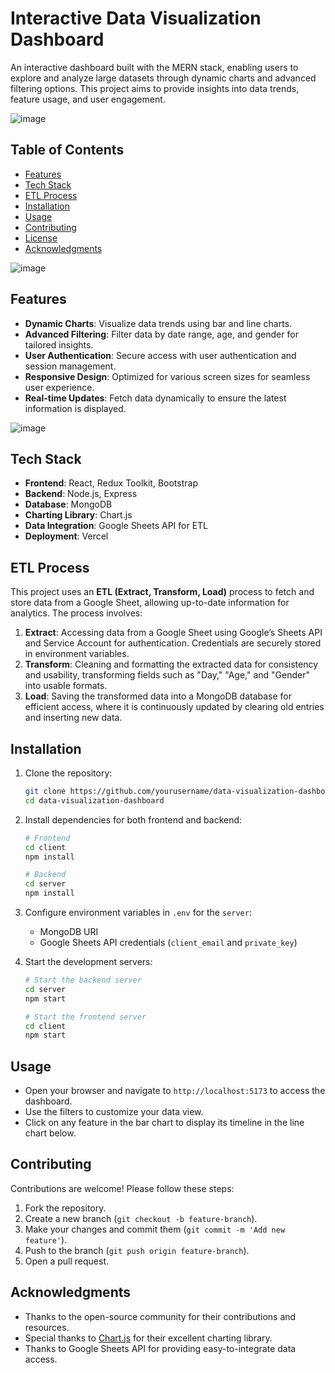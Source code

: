 
# Interactive Data Visualization Dashboard

An interactive dashboard built with the MERN stack, enabling users to explore and analyze large datasets through dynamic charts and advanced filtering options. This project aims to provide insights into data trends, feature usage, and user engagement.

![image](https://github.com/user-attachments/assets/0d7497ea-a10a-4ef1-ad12-d67c867abb0f)

## Table of Contents

- [Features](#features)
- [Tech Stack](#tech-stack)
- [ETL Process](#etl-process)
- [Installation](#installation)
- [Usage](#usage)
- [Contributing](#contributing)
- [License](#license)
- [Acknowledgments](#acknowledgments)

![image](https://github.com/user-attachments/assets/85bf6e6c-94bc-426d-abd1-bf672c8f00ba)

## Features

- **Dynamic Charts**: Visualize data trends using bar and line charts.
- **Advanced Filtering**: Filter data by date range, age, and gender for tailored insights.
- **User Authentication**: Secure access with user authentication and session management.
- **Responsive Design**: Optimized for various screen sizes for seamless user experience.
- **Real-time Updates**: Fetch data dynamically to ensure the latest information is displayed.

![image](https://github.com/user-attachments/assets/e52912ff-a5cf-49d9-be15-5f064be8cae2)

## Tech Stack

- **Frontend**: React, Redux Toolkit, Bootstrap
- **Backend**: Node.js, Express
- **Database**: MongoDB
- **Charting Library**: Chart.js
- **Data Integration**: Google Sheets API for ETL
- **Deployment**: Vercel

## ETL Process

This project uses an **ETL (Extract, Transform, Load)** process to fetch and store data from a Google Sheet, allowing up-to-date information for analytics. The process involves:

1. **Extract**: Accessing data from a Google Sheet using Google’s Sheets API and Service Account for authentication. Credentials are securely stored in environment variables.
2. **Transform**: Cleaning and formatting the extracted data for consistency and usability, transforming fields such as "Day," "Age," and "Gender" into usable formats.
3. **Load**: Saving the transformed data into a MongoDB database for efficient access, where it is continuously updated by clearing old entries and inserting new data.

## Installation

1. Clone the repository:
   ```bash
   git clone https://github.com/yourusername/data-visualization-dashboard.git
   cd data-visualization-dashboard
   ```

2. Install dependencies for both frontend and backend:
   ```bash
   # Frontend
   cd client
   npm install

   # Backend
   cd server
   npm install
   ```

3. Configure environment variables in `.env` for the `server`:
   - MongoDB URI
   - Google Sheets API credentials (`client_email` and `private_key`)

4. Start the development servers:
   ```bash
   # Start the backend server
   cd server
   npm start

   # Start the frontend server
   cd client
   npm start
   ```

## Usage

- Open your browser and navigate to `http://localhost:5173` to access the dashboard.
- Use the filters to customize your data view.
- Click on any feature in the bar chart to display its timeline in the line chart below.

## Contributing

Contributions are welcome! Please follow these steps:

1. Fork the repository.
2. Create a new branch (`git checkout -b feature-branch`).
3. Make your changes and commit them (`git commit -m 'Add new feature'`).
4. Push to the branch (`git push origin feature-branch`).
5. Open a pull request.

## Acknowledgments

- Thanks to the open-source community for their contributions and resources.
- Special thanks to [Chart.js](https://www.chartjs.org/) for their excellent charting library.
- Thanks to Google Sheets API for providing easy-to-integrate data access.

